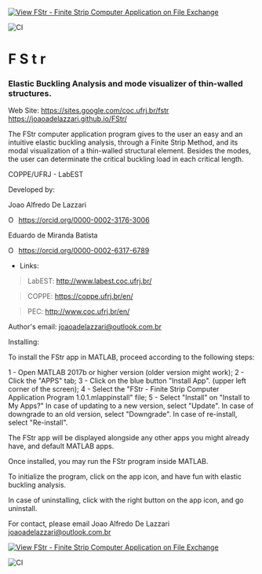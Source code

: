 [![View FStr - Finite Strip Computer Application on File Exchange](https://www.mathworks.com/matlabcentral/images/matlab-file-exchange.svg)](https://www.mathworks.com/matlabcentral/fileexchange/74306)

![CI](https://github.com/joaoadelazzari/FStr/workflows/CI/badge.svg)


# F S t r
### Elastic Buckling Analysis and mode visualizer of thin-walled structures.

Web Site: https://sites.google.com/coc.ufrj.br/fstr
          https://joaoadelazzari.github.io/FStr/
          

The FStr computer application program gives to the user an easy and an intuitive  elastic buckling analysis, through a Finite Strip Method, and its modal visualization of a thin-walled structural element. Besides the modes, the user can determinate the critical buckling load in each critical length.

COPPE/UFRJ - LabEST

Developed by:

Joao Alfredo De Lazzari<div itemscope itemtype="https://schema.org/Person"><a itemprop="sameAs" content="https://orcid.org/0000-0002-3176-3006" href="https://orcid.org/0000-0002-3176-3006" target="orcid.widget" rel="me noopener noreferrer" style="vertical-align:top;"><img src="https://orcid.org/sites/default/files/images/orcid_16x16.png" style="width:1em;margin-right:.5em;" alt="ORCID iD icon">https://orcid.org/0000-0002-3176-3006</a></div>


Eduardo de Miranda Batista<div itemscope itemtype="https://schema.org/Person"><a itemprop="sameAs" content="https://orcid.org/0000-0002-6317-6789" href="https://orcid.org/0000-0002-6317-6789" target="orcid.widget" rel="me noopener noreferrer" style="vertical-align:top;"><img src="https://orcid.org/sites/default/files/images/orcid_16x16.png" style="width:1em;margin-right:.5em;" alt="ORCID iD icon">https://orcid.org/0000-0002-6317-6789</a></div>
              


   - Links: 

  > LabEST: http://www.labest.coc.ufrj.br/
  
  > COPPE: https://coppe.ufrj.br/en/
  
  > PEC: http://www.coc.ufrj.br/en/
  


Author's email: joaoadelazzari@outlook.com.br


Installing:

To install the FStr app in MATLAB, proceed according to the following steps:

1 - Open MATLAB 2017b or higher version (older version might work);
2 - Click the "APPS" tab;
3 - Click on the blue button "Install App". (upper left corner of the screen);
4 - Select the "FStr - Finite Strip Computer Application Program 1.0.1.mlappinstall"
    file;
5 - Select "Install" on "Install to My Apps?" 
    In case of updating to a new version, select "Update".
    In case of downgrade to an old version, select "Downgrade".
    In case of re-install, select "Re-install".

The FStr app will be displayed alongside any other apps you might already have, and default
MATLAB apps.

Once installed, you may run the FStr program inside MATLAB.

To initialize the program, click on the app icon, and have fun with elastic buckling analysis.


In case of uninstalling, click with the right button on the app icon, and go uninstall.


For contact, please email Joao Alfredo De Lazzari
joaoadelazzari@outlook.com.br

[![View FStr - Finite Strip Computer Application on File Exchange](https://www.mathworks.com/matlabcentral/images/matlab-file-exchange.svg)](https://www.mathworks.com/matlabcentral/fileexchange/74306)

![CI](https://github.com/joaoadelazzari/FStr/workflows/CI/badge.svg)
